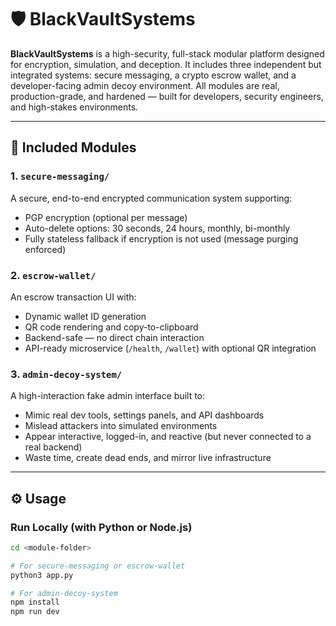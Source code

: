 # 🛡️ BlackVaultSystems

**BlackVaultSystems** is a high-security, full-stack modular platform designed for encryption, simulation, and deception. It includes three independent but integrated systems: secure messaging, a crypto escrow wallet, and a developer-facing admin decoy environment. All modules are real, production-grade, and hardened — built for developers, security engineers, and high-stakes environments.

---

## 🔧 Included Modules

### 1. `secure-messaging/`
A secure, end-to-end encrypted communication system supporting:
- PGP encryption (optional per message)
- Auto-delete options: 30 seconds, 24 hours, monthly, bi-monthly
- Fully stateless fallback if encryption is not used (message purging enforced)

### 2. `escrow-wallet/`
An escrow transaction UI with:
- Dynamic wallet ID generation
- QR code rendering and copy-to-clipboard
- Backend-safe — no direct chain interaction
- API-ready microservice (`/health`, `/wallet`) with optional QR integration

### 3. `admin-decoy-system/`
A high-interaction fake admin interface built to:
- Mimic real dev tools, settings panels, and API dashboards
- Mislead attackers into simulated environments
- Appear interactive, logged-in, and reactive (but never connected to a real backend)
- Waste time, create dead ends, and mirror live infrastructure

---

## ⚙️ Usage

### Run Locally (with Python or Node.js)
```bash
cd <module-folder>

# For secure-messaging or escrow-wallet
python3 app.py

# For admin-decoy-system
npm install
npm run dev
